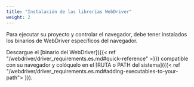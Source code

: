 ```yaml
---
title: "Instalación de las librerías WebDriver"
weight: 2
---
```



Para ejecutar su proyecto y controlar el navegador, debe tener instalados los binarios de WebDriver específicos del navegador.

Descargue el [binario del WebDriver]({{< ref "/webdriver/driver_requirements.es.md#quick-reference" >}})
compatible con su navegador y colóquelo en el [RUTA o PATH del sistema]({{< ref "/webdriver/driver_requirements.es.md#adding-executables-to-your-path"> }}).

